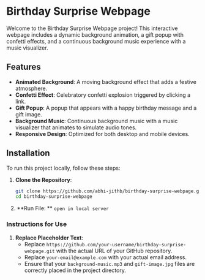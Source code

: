 # Birthday Surprise Webpage

Welcome to the Birthday Surprise Webpage project! This interactive webpage includes a dynamic background animation, a gift popup with confetti effects, and a continuous background music experience with a music visualizer.

## Features

- **Animated Background**: A moving background effect that adds a festive atmosphere.
- **Confetti Effect**: Celebratory confetti explosion triggered by clicking a link.
- **Gift Popup**: A popup that appears with a happy birthday message and a gift image.
- **Background Music**: Continuous background music with a music visualizer that animates to simulate audio tones.
- **Responsive Design**: Optimized for both desktop and mobile devices.

## Installation

To run this project locally, follow these steps:

1. **Clone the Repository**:
   ```bash
   git clone https://github.com/abhi-jithb/birthday-surprise-webpage.git
   cd birthday-surprise-webpage
 ``` ```
2. **Run File: **
``` open in local server ```


### Instructions for Use

1. **Replace Placeholder Text**: 
   - Replace `https://github.com/your-username/birthday-surprise-webpage.git` with the actual URL of your GitHub repository.
   - Replace `your-email@example.com` with your actual email address.
   - Ensure that your `background-music.mp3` and `gift-image.jpg` files are correctly placed in the project directory.

